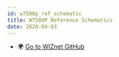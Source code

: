 ```yaml
---
id: w7500p_ref_schematic
title: W7500P Reference Schematics
date: 2020-04-03
---
```


* 🌍 [Go to WIZnet GitHub](https://github.com/Wiznet/Hardware-Files-of-WIZnet/tree/master/01_iMCU/W7500P/Reference%20Schematic)
